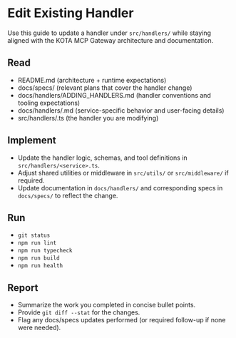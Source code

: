 # Edit Existing Handler

Use this guide to update a handler under `src/handlers/` while staying aligned with the KOTA MCP Gateway architecture and documentation.

## Read
- README.md (architecture + runtime expectations)
- docs/specs/ (relevant plans that cover the handler change)
- docs/handlers/ADDING_HANDLERS.md (handler conventions and tooling expectations)
- docs/handlers/<service>.md (service-specific behavior and user-facing details)
- src/handlers/<service>.ts (the handler you are modifying)

## Implement
- Update the handler logic, schemas, and tool definitions in `src/handlers/<service>.ts`.
- Adjust shared utilities or middleware in `src/utils/` or `src/middleware/` if required.
- Update documentation in `docs/handlers/` and corresponding specs in `docs/specs/` to reflect the change.

## Run
- `git status`
- `npm run lint`
- `npm run typecheck`
- `npm run build`
- `npm run health`

## Report
- Summarize the work you completed in concise bullet points.
- Provide `git diff --stat` for the changes.
- Flag any docs/specs updates performed (or required follow-up if none were needed).
